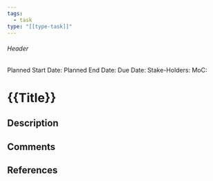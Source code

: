 ```yaml
---
tags:
  - task
type: "[[type-task]]"
---
```

###### Header
Planned Start Date: 
Planned End Date: 
Due Date: 
Stake-Holders: 
MoC: 
# {{Title}}



## Description



## Comments



## References
